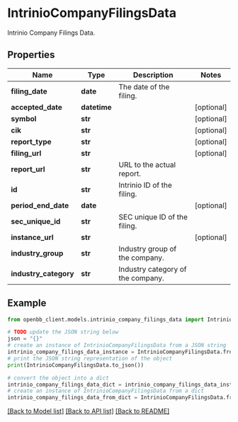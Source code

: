 # IntrinioCompanyFilingsData

Intrinio Company Filings Data.

## Properties

Name | Type | Description | Notes
------------ | ------------- | ------------- | -------------
**filing_date** | **date** | The date of the filing. | 
**accepted_date** | **datetime** |  | [optional] 
**symbol** | **str** |  | [optional] 
**cik** | **str** |  | [optional] 
**report_type** | **str** |  | [optional] 
**filing_url** | **str** |  | [optional] 
**report_url** | **str** | URL to the actual report. | 
**id** | **str** | Intrinio ID of the filing. | 
**period_end_date** | **date** |  | [optional] 
**sec_unique_id** | **str** | SEC unique ID of the filing. | 
**instance_url** | **str** |  | [optional] 
**industry_group** | **str** | Industry group of the company. | 
**industry_category** | **str** | Industry category of the company. | 

## Example

```python
from openbb_client.models.intrinio_company_filings_data import IntrinioCompanyFilingsData

# TODO update the JSON string below
json = "{}"
# create an instance of IntrinioCompanyFilingsData from a JSON string
intrinio_company_filings_data_instance = IntrinioCompanyFilingsData.from_json(json)
# print the JSON string representation of the object
print(IntrinioCompanyFilingsData.to_json())

# convert the object into a dict
intrinio_company_filings_data_dict = intrinio_company_filings_data_instance.to_dict()
# create an instance of IntrinioCompanyFilingsData from a dict
intrinio_company_filings_data_from_dict = IntrinioCompanyFilingsData.from_dict(intrinio_company_filings_data_dict)
```
[[Back to Model list]](../README.md#documentation-for-models) [[Back to API list]](../README.md#documentation-for-api-endpoints) [[Back to README]](../README.md)



